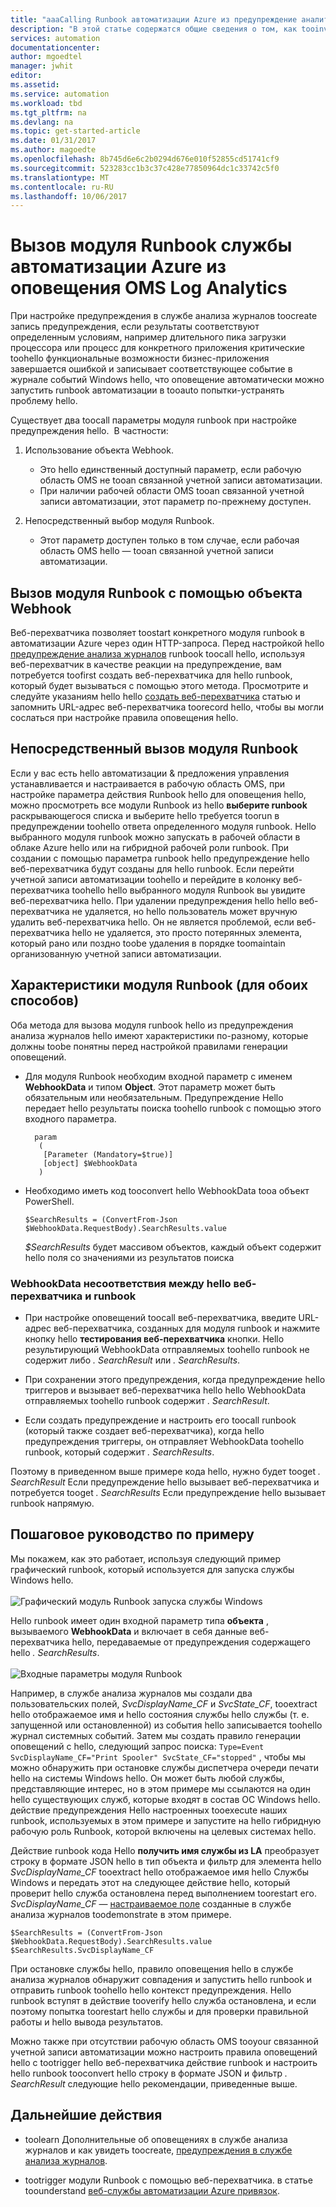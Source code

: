 ```yaml
---
title: "aaaCalling Runbook автоматизации Azure из предупреждение аналитика журналов | Документы Microsoft"
description: "В этой статье содержатся общие сведения о том, как tooinvoke runbook автоматизации из предупреждения анализа журналов OMS корпорации Майкрософт."
services: automation
documentationcenter: 
author: mgoedtel
manager: jwhit
editor: 
ms.assetid: 
ms.service: automation
ms.workload: tbd
ms.tgt_pltfrm: na
ms.devlang: na
ms.topic: get-started-article
ms.date: 01/31/2017
ms.author: magoedte
ms.openlocfilehash: 8b745d6e6c2b0294d676e010f52855cd51741cf9
ms.sourcegitcommit: 523283cc1b3c37c428e77850964dc1c33742c5f0
ms.translationtype: MT
ms.contentlocale: ru-RU
ms.lasthandoff: 10/06/2017
---
```

# <a name="calling-an-azure-automation-runbook-from-an-oms-log-analytics-alert"></a>Вызов модуля Runbook службы автоматизации Azure из оповещения OMS Log Analytics

При настройке предупреждения в службе анализа журналов toocreate запись предупреждения, если результаты соответствуют определенным условиям, например длительного пика загрузки процессора или процесс для конкретного приложения критические toohello функциональные возможности бизнес-приложения завершается ошибкой и записывает соответствующее событие в журнале событий Windows hello, что оповещение автоматически можно запустить runbook автоматизации в tooauto попытки-устранять проблему hello.  

Существует два toocall параметры модуля runbook при настройке предупреждения hello.   В частности:

1. Использование объекта Webhook.
   * Это hello единственный доступный параметр, если рабочую область OMS не tooan связанной учетной записи автоматизации.
   * При наличии рабочей области OMS tooan связанной учетной записи автоматизации, этот параметр по-прежнему доступен.  

2. Непосредственный выбор модуля Runbook.
   * Этот параметр доступен только в том случае, если рабочая область OMS hello — tooan связанной учетной записи автоматизации.  

## <a name="calling-a-runbook-using-a-webhook"></a>Вызов модуля Runbook с помощью объекта Webhook

Веб-перехватчика позволяет toostart конкретного модуля runbook в автоматизации Azure через один HTTP-запроса.  Перед настройкой hello [предупреждение анализа журналов](../log-analytics/log-analytics-alerts.md#alert-rules) runbook toocall hello, используя веб-перехватчик в качестве реакции на предупреждение, вам потребуется toofirst создать веб-перехватчика для hello runbook, который будет вызываться с помощью этого метода.  Просмотрите и следуйте указаниям hello hello [создать веб-перехватчика](automation-webhooks.md#creating-a-webhook) статью и запомнить URL-адрес веб-перехватчика toorecord hello, чтобы вы могли сослаться при настройке правила оповещения hello.   

## <a name="calling-a-runbook-directly"></a>Непосредственный вызов модуля Runbook

Если у вас есть hello автоматизации & предложения управления устанавливается и настраивается в рабочую область OMS, при настройке параметра действия Runbook hello для оповещения hello, можно просмотреть все модули Runbook из hello **выберите runbook** раскрывающегося списка и выберите hello требуется toorun в предупреждении toohello ответа определенного модуля runbook.  Hello выбранного модуля runbook можно запускать в рабочей области в облаке Azure hello или на гибридной рабочей роли runbook.  При создании с помощью параметра runbook hello предупреждение hello веб-перехватчика будут созданы для hello runbook.  Если перейти учетной записи автоматизации toohello и перейдите в колонку веб-перехватчика toohello hello выбранного модуля Runbook вы увидите веб-перехватчика hello.  При удалении предупреждения hello hello веб-перехватчика не удаляется, но hello пользователь может вручную удалить веб-перехватчика hello.  Он не является проблемой, если веб-перехватчика hello не удаляется, это просто потерянных элемента, который рано или поздно toobe удаления в порядке toomaintain организованную учетной записи автоматизации.  

## <a name="characteristics-of-a-runbook-for-both-options"></a>Характеристики модуля Runbook (для обоих способов)

Оба метода для вызова модуля runbook hello из предупреждения анализа журналов hello имеют характеристики по-разному, которые должны toobe понятны перед настройкой правилами генерации оповещений.  

* Для модуля Runbook необходим входной параметр с именем **WebhookData** и типом **Object**.  Этот параметр может быть обязательным или необязательным.  Предупреждение Hello передает hello результаты поиска toohello runbook с помощью этого входного параметра.

        param  
         (  
          [Parameter (Mandatory=$true)]  
          [object] $WebhookData  
         )

*  Необходимо иметь код tooconvert hello WebhookData tooa объект PowerShell.

    `$SearchResults = (ConvertFrom-Json $WebhookData.RequestBody).SearchResults.value`

    *$SearchResults* будет массивом объектов, каждый объект содержит hello поля со значениями из результатов поиска

### <a name="webhookdata-inconsistencies-between-hello-webhook-option-and-runbook-option"></a>WebhookData несоответствия между hello веб-перехватчика и runbook

* При настройке оповещений toocall веб-перехватчика, введите URL-адрес веб-перехватчика, созданных для модуля runbook и нажмите кнопку hello **тестирования веб-перехватчика** кнопки.  Hello результирующий WebhookData отправляемых toohello runbook не содержит либо *. SearchResult* или *. SearchResults*.

*  При сохранении этого предупреждения, когда предупреждение hello триггеров и вызывает веб-перехватчика hello hello WebhookData отправляемых toohello runbook содержит *. SearchResult*.
* Если создать предупреждение и настроить его toocall runbook (который также создает веб-перехватчика), когда hello предупреждения триггеры, он отправляет WebhookData toohello runbook, который содержит *. SearchResults*.

Поэтому в приведенном выше примере кода hello, нужно будет tooget *. SearchResult* Если предупреждение hello вызывает веб-перехватчика и потребуется tooget *. SearchResults* Если предупреждение hello вызывает runbook напрямую.

## <a name="example-walkthrough"></a>Пошаговое руководство по примеру

Мы покажем, как это работает, используя следующий пример графический runbook, который используется для запуска службы Windows hello.<br><br> ![Графический модуль Runbook запуска службы Windows](media/automation-invoke-runbook-from-omsla-alert/automation-runbook-restartservice.png)<br>

Hello runbook имеет один входной параметр типа **объекта** , вызываемого **WebhookData** и включает в себя данные веб-перехватчика hello, передаваемые от предупреждения содержащего hello *. SearchResults*.<br><br> ![Входные параметры модуля Runbook](media/automation-invoke-runbook-from-omsla-alert/automation-runbook-restartservice-inputparameter.png)<br>

Например, в службе анализа журналов мы создали два пользовательских полей, *SvcDisplayName_CF* и *SvcState_CF*, tooextract hello отображаемое имя и hello состояния службы hello службы (т. е. запущенной или остановленной) из события hello записывается toohello журнал системных событий.  Затем мы создать правило генерации оповещений с hello, следующий запрос поиска: `Type=Event SvcDisplayName_CF="Print Spooler" SvcState_CF="stopped"` , чтобы мы можно обнаружить при остановке службы диспетчера очереди печати hello на системы Windows hello.  Он может быть любой службы, представляющие интерес, но в этом примере мы ссылаются на один hello существующих служб, которые входят в состав ОС Windows hello.  действие предупреждения Hello настроенных tooexecute наших runbook, используемых в этом примере и запустите на hello гибридную рабочую роль Runbook, которой включены на целевых системах hello.   

Действие runbook кода Hello **получить имя службы из LA** преобразует строку в формате JSON hello в тип объекта и фильтр для элемента hello *SvcDisplayName_CF* tooextract hello отображаемое имя hello Службы Windows и передать этот на следующее действие hello, который проверит hello служба остановлена перед выполнением toorestart его.  *SvcDisplayName_CF* — [настраиваемое поле](../log-analytics/log-analytics-custom-fields.md) созданные в службе анализа журналов toodemonstrate в этом примере.

    $SearchResults = (ConvertFrom-Json $WebhookData.RequestBody).SearchResults.value
    $SearchResults.SvcDisplayName_CF  

При остановке службы hello, правило оповещения hello в службе анализа журналов обнаружит совпадения и запустить hello runbook и отправить runbook toohello hello контекст предупреждения. Hello runbook вступят в действие tooverify hello служба остановлена, и если поэтому попытка toorestart hello службы и для проверки правильной работы и hello вывода результатов.     

Можно также при отсутствии рабочую область OMS tooyour связанной учетной записи автоматизации можно настроить правила оповещений hello с tootrigger hello веб-перехватчика действие runbook и настроить hello runbook tooconvert hello строку в формате JSON и фильтр *. SearchResult* следующие hello рекомендации, приведенные выше.    

## <a name="next-steps"></a>Дальнейшие действия

* toolearn Дополнительные об оповещениях в службе анализа журналов и как увидеть toocreate, [предупреждения в службе анализа журналов](../log-analytics/log-analytics-alerts.md).

* tootrigger модули Runbook с помощью веб-перехватчика. в статье toounderstand [веб-службы автоматизации Azure привязок](automation-webhooks.md).
